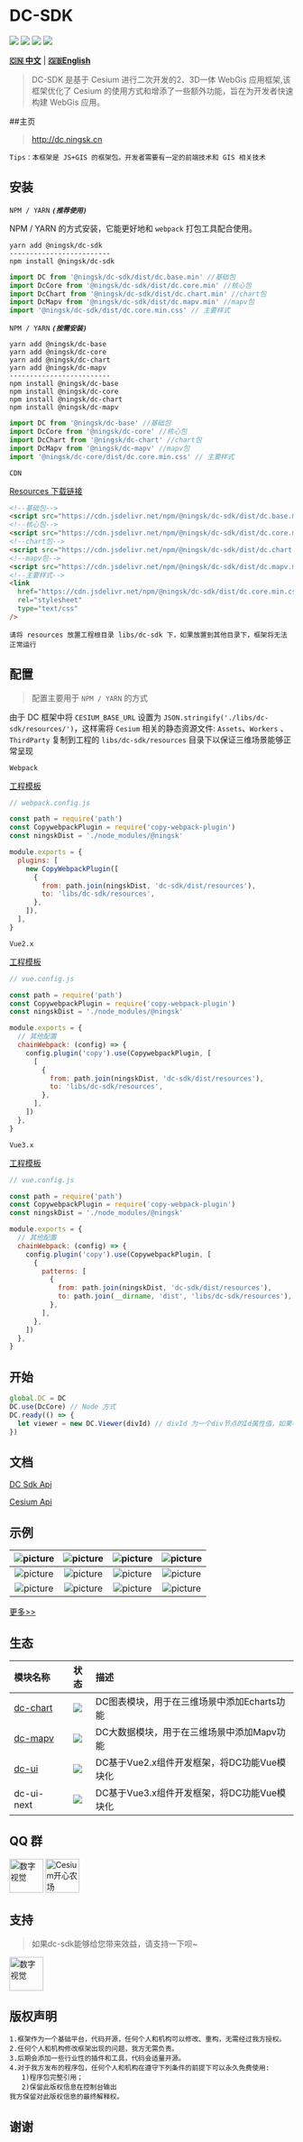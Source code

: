 # DC-SDK

<p>
<img src="https://img.shields.io/github/workflow/status/ningsk/dc-sdk/publish"/>
<img src="https://img.shields.io/badge/license-Apache%202-blue"/>
<img src="https://img.shields.io/npm/v/@ningsk/dc-sdk?color=orange&logo=npm" />
<img src="https://img.shields.io/npm/dt/@ningsk/dc-sdk?logo=npm"/>
</p>

[**🇨🇳 中文**](./README_zh.md) | [**🇬🇧English**](./README.md)

> DC-SDK 是基于 Cesium 进行二次开发的2、3D一体 WebGis 应用框架,该框架优化了 Cesium 的使用方式和增添了一些额外功能，旨在为开发者快速构建 WebGis 应用。

##主页

> http://dc.ningsk.cn

```warning
Tips：本框架是 JS+GIS 的框架包。开发者需要有一定的前端技术和 GIS 相关技术
```

## 安装

`NPM / YARN` **_`(推荐使用)`_**

NPM / YARN 的方式安装，它能更好地和 `webpack` 打包工具配合使用。

```node
yarn add @ningsk/dc-sdk
-------------------------
npm install @ningsk/dc-sdk
```

```js
import DC from '@ningsk/dc-sdk/dist/dc.base.min' //基础包
import DcCore from '@ningsk/dc-sdk/dist/dc.core.min' //核心包
import DcChart from '@ningsk/dc-sdk/dist/dc.chart.min' //chart包
import DcMapv from '@ningsk/dc-sdk/dist/dc.mapv.min' //mapv包
import '@ningsk/dc-sdk/dist/dc.core.min.css' // 主要样式
```

`NPM / YARN` **_`(按需安装)`_**

```node
yarn add @ningsk/dc-base
yarn add @ningsk/dc-core
yarn add @ningsk/dc-chart
yarn add @ningsk/dc-mapv
-------------------------
npm install @ningsk/dc-base
npm install @ningsk/dc-core
npm install @ningsk/dc-chart
npm install @ningsk/dc-mapv
```

```js
import DC from '@ningsk/dc-base' //基础包
import DcCore from '@ningsk/dc-core' //核心包
import DcChart from '@ningsk/dc-chart' //chart包
import DcMapv from '@ningsk/dc-mapv' //mapv包
import '@ningsk/dc-core/dist/dc.core.min.css' // 主要样式
```

`CDN`

[Resources 下载链接](https://github.com/ningsk/dc-sdk/releases)

```html
<!--基础包-->
<script src="https://cdn.jsdelivr.net/npm/@ningsk/dc-sdk/dist/dc.base.min.js"></script>
<!--核心包-->
<script src="https://cdn.jsdelivr.net/npm/@ningsk/dc-sdk/dist/dc.core.min.js"></script>
<!--chart包-->
<script src="https://cdn.jsdelivr.net/npm/@ningsk/dc-sdk/dist/dc.chart.min.js"></script>
<!--mapv包-->
<script src="https://cdn.jsdelivr.net/npm/@ningsk/dc-sdk/dist/dc.mapv.min.js"></script>
<!--主要样式-->
<link
  href="https://cdn.jsdelivr.net/npm/@ningsk/dc-sdk/dist/dc.core.min.css"
  rel="stylesheet"
  type="text/css"
/>
```

```
请将 resources 放置工程根目录 libs/dc-sdk 下，如果放置到其他目录下，框架将无法正常运行
```

## 配置

> 配置主要用于 `NPM / YARN` 的方式

由于 DC 框架中将 `CESIUM_BASE_URL` 设置为 `JSON.stringify('./libs/dc-sdk/resources/')`，这样需将 `Cesium` 相关的静态资源文件: `Assets`、`Workers` 、`ThirdParty` 复制到工程的 `libs/dc-sdk/resources` 目录下以保证三维场景能够正常呈现

`Webpack`

[工程模板](https://github.com/cavencj/dc-vue-app)

```js
// webpack.config.js

const path = require('path')
const CopywebpackPlugin = require('copy-webpack-plugin')
const ningskDist = './node_modules/@ningsk'

module.exports = {
  plugins: [
    new CopyWebpackPlugin([
      {
        from: path.join(ningskDist, 'dc-sdk/dist/resources'),
        to: 'libs/dc-sdk/resources',
      },
    ]),
  ],
}
```

`Vue2.x`

[工程模板](https://github.com/ningsk/dc-vue)

```js
// vue.config.js

const path = require('path')
const CopywebpackPlugin = require('copy-webpack-plugin')
const ningskDist = './node_modules/@ningsk'

module.exports = {
  // 其他配置
  chainWebpack: (config) => {
    config.plugin('copy').use(CopywebpackPlugin, [
      [
        {
          from: path.join(ningskDist, 'dc-sdk/dist/resources'),
          to: 'libs/dc-sdk/resources',
        },
      ],
    ])
  },
}
```

`Vue3.x`

[工程模板](https://github.com/ningsk/dc-vue-next)

```js
// vue.config.js

const path = require('path')
const CopywebpackPlugin = require('copy-webpack-plugin')
const ningskDist = './node_modules/@ningsk'

module.exports = {
  // 其他配置
  chainWebpack: (config) => {
    config.plugin('copy').use(CopywebpackPlugin, [
      {
        patterns: [
          {
            from: path.join(ningskDist, 'dc-sdk/dist/resources'),
            to: path.join(__dirname, 'dist', 'libs/dc-sdk/resources'),
          },
        ],
      },
    ])
  },
}
```


## 开始

```js
global.DC = DC
DC.use(DcCore) // Node 方式
DC.ready(() => {
  let viewer = new DC.Viewer(divId) // divId 为一个div节点的Id属性值，如果不传入，会无法初始化3D场景
})
```

## 文档

[DC Sdk  Api](https://resource.ningsk.cn/dc-docs/v2.x/zh)

[Cesium Api](https://cesium.com/docs/cesiumjs-ref-doc/)

## 示例

|  ![picture](http://dc.ningsk.cn/examples/images/baselayer/baidu.png?v=1) | ![picture](http://dc.ningsk.cn/examples/images/baselayer/tdt.png?v=1) | ![picture](http://dc.ningsk.cn/examples/images/baselayer/arcgis.png?v=2) | ![picture](http://dc.ningsk.cn/examples/images/mini-scene/china.gif) |
|  :-----------------------------------------------------------: | :-----------------------------------------------------------: | :------------------------------------------------------------------: | :--------------------------------------------------------------: |
|  ![picture](http://dc.ningsk.cn/examples/images/mini-scene/dfmz.gif) | ![picture](http://dc.ningsk.cn/examples/images/mini-scene/factory.gif?v=1) | ![picture](http://dc.ningsk.cn/examples/images/layer/cluster_circle.gif) | ![picture](http://dc.ningsk.cn/examples/images/model/shp_custom_shader.gif) |
|  ![picture](http://dc.ningsk.cn/examples/images/overlay/polyline_image_trail.gif) | ![picture](http://dc.ningsk.cn/examples/images/overlay/wall_trail.gif?v=1) | ![picture](http://dc.ningsk.cn/examples/images/overlay/water.gif?v=2)  |  ![picture](http://dc.ningsk.cn/examples/images/overlay/plot-overlay.png)   |

[更多>>](http://dc.ningsk.cn/#/examples)

## 生态

|  模块名称 | 状态 | 描述 | 
|  :------ | :------: | :------ | 
| [dc-chart](https://github.com/ningsk/dc-chart) | <img src="https://img.shields.io/npm/v/@ningsk/dc-chart?logo=npm" /> | DC图表模块，用于在三维场景中添加Echarts功能 | 
| [dc-mapv](https://github.com/ningsk/dc-mapv) | <img src="https://img.shields.io/npm/v/@ningsk/dc-mapv?logo=npm" /> | DC大数据模块，用于在三维场景中添加Mapv功能 | 
| [dc-ui](https://github.com/ningsk/dc-ui) | <img src="https://img.shields.io/npm/v/@ningsk/dc-ui?logo=npm" /> | DC基于Vue2.x组件开发框架，将DC功能Vue模块化 | 
|  dc-ui-next | <img src="https://img.shields.io/npm/v/@ningsk/dc-ui-next?logo=npm" /> | DC基于Vue3.x组件开发框架，将DC功能Vue模块化 |

## QQ 群

<p>
<img src="http://dc.ningsk.cn/examples/images/base/q1.png?v=2" style="width:60px;height:60px" title="数字视觉"/>
<img src="http://dc.ningsk.cn/examples/images/base/q2.png?v=6" style="width:60px;height:60px" title="Cesium开心农场"/>
</p>

## 支持

> 如果dc-sdk能够给您带来效益，请支持一下呗~
<p>
<img src="http://dc.ningsk.cn/examples/images/base/sponsor.jpg?v=2" style="width:60px;height:60px" title="数字视觉"/>
</p>

## 版权声明

```warning
1.框架作为一个基础平台，代码开源，任何个人和机构可以修改、重构，无需经过我方授权。
2.任何个人和机构修改框架出现的问题，我方无需负责。
3.后期会添加一些行业性的插件和工具，代码会适量开源。
4.对于我方发布的程序包，任何个人和机构在遵守下列条件的前提下可以永久免费使用:
   1)程序包完整引用；
   2)保留此版权信息在控制台输出
我方保留对此版权信息的最终解释权。
```

## 谢谢

